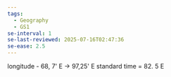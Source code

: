 ```yaml
---
tags:
  - Geography
  - GS1
se-interval: 1
se-last-reviewed: 2025-07-16T02:47:36
se-ease: 2.5
---
```

longitude - 68, 7' E -> 97,25' E
standard time = 82. 5 E
